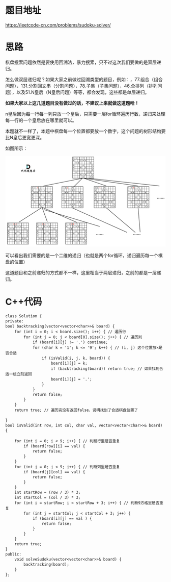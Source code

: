 # 题目地址 

https://leetcode-cn.com/problems/sudoku-solver/

# 思路 

棋盘搜索问题依然是要使用回溯法，暴力搜索，只不过这次我们要做的是双层递归。 

怎么做双层递归呢？如果大家之前做过回溯类型的题目，例如：，77.组合（组合问题），131.分割回文串（分割问题），78.子集（子集问题），46.全排列（排列问题），以及51.N皇后（N皇后问题）等等，都会发现，这些都是单层递归。

**如果大家以上这几道题目没有做过的话，不建议上来就做这道题哈！**

n皇后因为每一行每一列只放一个皇后，只需要一层for循环遍历行数，递归来处理每一行的一个皇后放在哪里就可以。

本题就不一样了，本题中棋盘每一个位置都要放一个数字，这个问题的树形结构要比N皇后更宽更深。

如图所示：

<img src='../pics/37.解数独.png' width=600> </img></div>

可以看出我们需要的是一个二维的递归（也就是两个for循环，递归遍历每一个棋盘的位置）

这道题目和之前递归的方式都不一样，这里相当于两层递归，之前的都是一层递归。

# C++代码 

```
class Solution {
private:
bool backtracking(vector<vector<char>>& board) {
    for (int i = 0; i < board.size(); i++) { // 遍历行
        for (int j = 0; j < board[0].size(); j++) { // 遍历列
            if (board[i][j] != '.') continue;
            for (char k = '1'; k <= '9'; k++) { // (i, j) 这个位置放k是否合适
                if (isValid(i, j, k, board)) { 
                    board[i][j] = k;
                    if (backtracking(board)) return true; // 如果找到合适一组立刻返回
                    board[i][j] = '.';
                }
            }
            return false;
        }
    }
    return true; // 遍历完没有返回false，说明找到了合适棋盘位置了

}
bool isValid(int row, int col, char val, vector<vector<char>>& board) {

    for (int i = 0; i < 9; i++) { // 判断行里是否重复
        if (board[row][i] == val) {
            return false;
        }
    }
    for (int j = 0; j < 9; j++) { // 判断列里是否重复
        if (board[j][col] == val) {
            return false;
        }
    }
    int startRow = (row / 3) * 3;
    int startCol = (col / 3) * 3;
    for (int i = startRow; i < startRow + 3; i++) { // 判断9方格里是否重复
        for (int j = startCol; j < startCol + 3; j++) {
            if (board[i][j] == val ) {
                return false;
            }
        }
    }
    return true;
}
public:
    void solveSudoku(vector<vector<char>>& board) {
        backtracking(board);
    }
};
```
